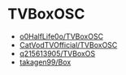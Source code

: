 # TVBoxOSC
- [o0HalfLife0o/TVBoxOSC](https://github.com/o0HalfLife0o/TVBoxOSC/releases)
- [CatVodTVOfficial/TVBoxOSC](https://github.com/CatVodTVOfficial/TVBoxOSC)
- [q215613905/TVBoxOS](https://github.com/q215613905/TVBoxOS)
- [takagen99/Box](https://github.com/takagen99/Box)